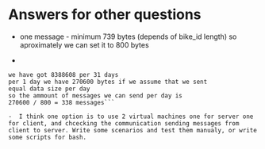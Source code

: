 # Answers for other questions

- one message - minimum 739 bytes (depends of bike_id length) so aproximately we can set it to 800 bytes

-
```
we have got 8388608 per 31 days
per 1 day we have 270600 bytes if we assume that we sent
equal data size per day
so the ammount of messages we can send per day is
270600 / 800 = 338 messages```

-  I think one option is to use 2 virtual machines one for server one for client, and chcecking the communication sending messages from client to server. Write some scenarios and test them manualy, or write some scripts for bash.
